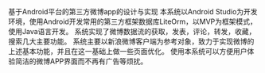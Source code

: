基于Android平台的第三方微博app的设计与实现
本系统以Android Studio为开发环境，使用Android开发常用的第三方框架数据库LiteOrm，以MVP为框架模式，使用Java语言开发。
系统实现了微博数据流的获取，发表，评论，转发，收藏，搜索几大主要功能。
系统主要以新浪微博客户端为参考对象，致力于实现微博的上述基本功能，并且在这一基础上做一些页面优化。
使用本系统可以方便用户体验简洁的微博APP界面而不再有广告等烦扰。
